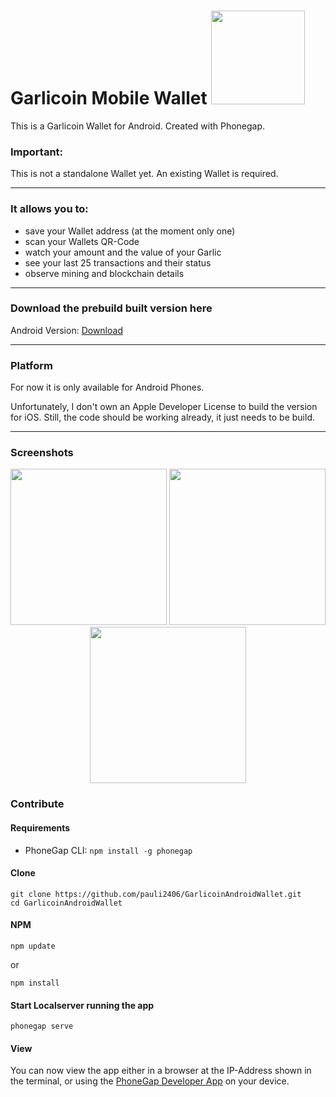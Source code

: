 # Garlicoin Mobile Wallet  <img src="https://i.imgur.com/JGptWWP.png" width="150"/>

This is a Garlicoin Wallet for Android. Created with Phonegap.

### Important:
This is not a standalone Wallet yet. An existing Wallet is required. 

---
### It allows you to:
- save your Wallet address (at the moment only one)
- scan your Wallets QR-Code
- watch your amount and the value of your Garlic
- see your last 25 transactions and their status
- observe mining and blockchain details

---

### Download the prebuild built version here
Android Version:
[Download](https://github.com/pauli2406/Garlicoin-Mobile-Wallet/releases/tag/v1.0.3)

---
### Platform

For now it is only available for Android Phones. 

Unfortunately, I don't own an Apple Developer License to build the version for iOS.
Still, the code should be working already, it just needs to be build.

----

### Screenshots
<p align="center">
  <img src="https://i.imgur.com/9LuYZQu.jpg" width="250"/>
  <img src="https://i.imgur.com/Bw0dZze.jpg" width="250"/>
  <img src="https://i.imgur.com/m4DrjNy.jpg" width="250"/>
</p>

### Contribute

#### Requirements

- PhoneGap CLI: `npm install -g phonegap`

#### Clone
```
git clone https://github.com/pauli2406/GarlicoinAndroidWallet.git
cd GarlicoinAndroidWallet
```

#### NPM
```
npm update 
```
or 
```
npm install
```

#### Start Localserver running the app
```
phonegap serve
```

#### View

You can now view the app either in a browser at the IP-Address shown in the terminal, or using the [PhoneGap Developer App](http://app.phonegap.com/) on your device.
